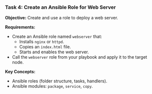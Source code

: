 ### Task 4: Create an Ansible Role for Web Server
**Objective:** Create and use a role to deploy a web server.

**Requirements:**
- Create an Ansible role named `webserver` that:
  - Installs `nginx` or `httpd`.
  - Copies an `index.html` file.
  - Starts and enables the web server.
- Call the `webserver` role from your playbook and apply it to the target node.

**Key Concepts:**
- Ansible roles (folder structure, tasks, handlers).
- Ansible modules: `package`, `service`, `copy`.
